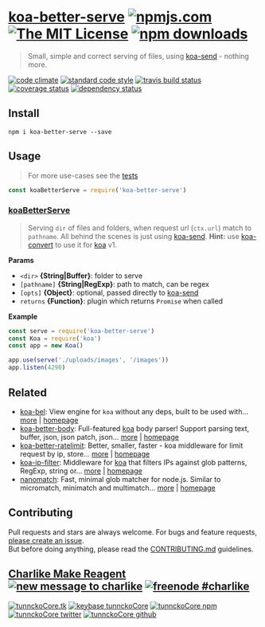 # [koa-better-serve][author-www-url] [![npmjs.com][npmjs-img]][npmjs-url] [![The MIT License][license-img]][license-url] [![npm downloads][downloads-img]][downloads-url] 

> Small, simple and correct serving of files, using [koa-send][] - nothing more.

[![code climate][codeclimate-img]][codeclimate-url] [![standard code style][standard-img]][standard-url] [![travis build status][travis-img]][travis-url] [![coverage status][coveralls-img]][coveralls-url] [![dependency status][david-img]][david-url]

## Install

```
npm i koa-better-serve --save
```

## Usage
> For more use-cases see the [tests](./test.js)

```js
const koaBetterServe = require('koa-better-serve')
```

### [koaBetterServe](index.js#L38)
> Serving `dir` of files and folders, when request url (`ctx.url`) match to `pathname`. All behind the scenes is just using [koa-send][]. **Hint:** use [koa-convert][] to use it for [koa][] v1.

**Params**

* `<dir>` **{String|Buffer}**: folder to serve    
* `[pathname]` **{String|RegExp}**: path to match, can be regex    
* `[opts]` **{Object}**: optional, passed directly to [koa-send][]    
* `returns` **{Function}**: plugin which returns `Promise` when called  

**Example**

```js
const serve = require('koa-better-serve')
const Koa = require('koa')
const app = new Koa()

app.use(serve('./uploads/images', '/images'))
app.listen(4290)
```

## Related
- [koa-bel](https://www.npmjs.com/package/koa-bel): View engine for `koa` without any deps, built to be used with… [more](https://github.com/tunnckocore/koa-bel#readme) | [homepage](https://github.com/tunnckocore/koa-bel#readme "View engine for `koa` without any deps, built to be used with `bel`. Any other engines that can be written in `.js` files would work, too.")
- [koa-better-body](https://www.npmjs.com/package/koa-better-body): Full-featured [koa][] body parser! Support parsing text, buffer, json, json patch, json… [more](https://github.com/tunnckocore/koa-better-body#readme) | [homepage](https://github.com/tunnckocore/koa-better-body#readme "Full-featured [koa][] body parser! Support parsing text, buffer, json, json patch, json api, csp-report, multipart, form and urlencoded bodies. Works for koa@1, koa@2 and will work for koa@3.")
- [koa-better-ratelimit](https://www.npmjs.com/package/koa-better-ratelimit): Better, smaller, faster - koa middleware for limit request by ip, store… [more](https://github.com/tunnckoCore/koa-better-ratelimit) | [homepage](https://github.com/tunnckoCore/koa-better-ratelimit "Better, smaller, faster - koa middleware for limit request by ip, store in-memory.")
- [koa-ip-filter](https://www.npmjs.com/package/koa-ip-filter): Middleware for [koa][] that filters IPs against glob patterns, RegExp, string or… [more](https://github.com/tunnckocore/koa-ip-filter#readme) | [homepage](https://github.com/tunnckocore/koa-ip-filter#readme "Middleware for [koa][] that filters IPs against glob patterns, RegExp, string or array of globs. Support custom `403 Forbidden` message and custom ID.")
- [nanomatch](https://www.npmjs.com/package/nanomatch): Fast, minimal glob matcher for node.js. Similar to micromatch, minimatch and multimatch… [more](https://github.com/jonschlinkert/nanomatch) | [homepage](https://github.com/jonschlinkert/nanomatch "Fast, minimal glob matcher for node.js. Similar to micromatch, minimatch and multimatch, but complete Bash 4.3 wildcard support only (no support for exglobs, posix brackets or braces)")

## Contributing
Pull requests and stars are always welcome. For bugs and feature requests, [please create an issue](https://github.com/tunnckoCore/koa-better-serve/issues/new).  
But before doing anything, please read the [CONTRIBUTING.md](./CONTRIBUTING.md) guidelines.

## [Charlike Make Reagent](http://j.mp/1stW47C) [![new message to charlike][new-message-img]][new-message-url] [![freenode #charlike][freenode-img]][freenode-url]

[![tunnckoCore.tk][author-www-img]][author-www-url] [![keybase tunnckoCore][keybase-img]][keybase-url] [![tunnckoCore npm][author-npm-img]][author-npm-url] [![tunnckoCore twitter][author-twitter-img]][author-twitter-url] [![tunnckoCore github][author-github-img]][author-github-url]

[koa-convert]: https://github.com/gyson/koa-convert
[koa-send]: https://github.com/koajs/send
[koa]: https://github.com/koajs/koa
[micromatch]: https://github.com/jonschlinkert/micromatch
[through2]: https://github.com/rvagg/through2
[use]: https://github.com/jonschlinkert/use
[vinyl]: https://github.com/gulpjs/vinyl

[npmjs-url]: https://www.npmjs.com/package/koa-better-serve
[npmjs-img]: https://img.shields.io/npm/v/koa-better-serve.svg?label=koa-better-serve

[license-url]: https://github.com/tunnckoCore/koa-better-serve/blob/master/LICENSE
[license-img]: https://img.shields.io/npm/l/koa-better-serve.svg

[downloads-url]: https://www.npmjs.com/package/koa-better-serve
[downloads-img]: https://img.shields.io/npm/dm/koa-better-serve.svg

[codeclimate-url]: https://codeclimate.com/github/tunnckoCore/koa-better-serve
[codeclimate-img]: https://img.shields.io/codeclimate/github/tunnckoCore/koa-better-serve.svg

[travis-url]: https://travis-ci.org/tunnckoCore/koa-better-serve
[travis-img]: https://img.shields.io/travis/tunnckoCore/koa-better-serve/master.svg

[coveralls-url]: https://coveralls.io/r/tunnckoCore/koa-better-serve
[coveralls-img]: https://img.shields.io/coveralls/tunnckoCore/koa-better-serve.svg

[david-url]: https://david-dm.org/tunnckoCore/koa-better-serve
[david-img]: https://img.shields.io/david/tunnckoCore/koa-better-serve.svg

[standard-url]: https://github.com/feross/standard
[standard-img]: https://img.shields.io/badge/code%20style-standard-brightgreen.svg

[author-www-url]: http://www.tunnckocore.tk
[author-www-img]: https://img.shields.io/badge/www-tunnckocore.tk-fe7d37.svg

[keybase-url]: https://keybase.io/tunnckocore
[keybase-img]: https://img.shields.io/badge/keybase-tunnckocore-8a7967.svg

[author-npm-url]: https://www.npmjs.com/~tunnckocore
[author-npm-img]: https://img.shields.io/badge/npm-~tunnckocore-cb3837.svg

[author-twitter-url]: https://twitter.com/tunnckoCore
[author-twitter-img]: https://img.shields.io/badge/twitter-@tunnckoCore-55acee.svg

[author-github-url]: https://github.com/tunnckoCore
[author-github-img]: https://img.shields.io/badge/github-@tunnckoCore-4183c4.svg

[freenode-url]: http://webchat.freenode.net/?channels=charlike
[freenode-img]: https://img.shields.io/badge/freenode-%23charlike-5654a4.svg

[new-message-url]: https://github.com/tunnckoCore/ama
[new-message-img]: https://img.shields.io/badge/ask%20me-anything-green.svg

